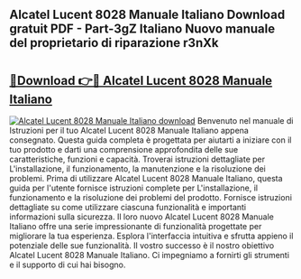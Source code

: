 ## Alcatel Lucent 8028 Manuale Italiano Download gratuit PDF - Part-3gZ Italiano Nuovo manuale del proprietario di riparazione r3nXk

# <h2><a href="http://dfbph2.blite.top/?on=Alcatel+Lucent+8028+Manuale+Italiano">🔗Download 👉🔴 Alcatel Lucent 8028 Manuale Italiano</a></h2>

[![Alcatel Lucent 8028 Manuale Italiano download](https://i.imgur.com/lujVjoI.png)](http://dfbph2.blite.top/?on=Alcatel+Lucent+8028+Manuale+Italiano)
Benvenuto nel manuale di Istruzioni per il tuo Alcatel Lucent 8028 Manuale Italiano appena consegnato. Questa guida completa è progettata per aiutarti a iniziare con il tuo prodotto e darti una comprensione approfondita delle sue caratteristiche, funzioni e capacità. Troverai istruzioni dettagliate per L'installazione, il funzionamento, la manutenzione e la risoluzione dei problemi. Prima di utilizzare Alcatel Lucent 8028 Manuale Italiano, questa guida per l'utente fornisce istruzioni complete per L'installazione, il funzionamento e la risoluzione dei problemi del prodotto. Fornisce istruzioni dettagliate su come utilizzare ciascuna funzionalità e importanti informazioni sulla sicurezza. Il loro nuovo Alcatel Lucent 8028 Manuale Italiano offre una serie impressionante di funzionalità progettate per migliorare la tua esperienza. Esplora l'interfaccia intuitiva e sfrutta appieno il potenziale delle sue funzionalità. Il vostro successo è il nostro obiettivo Alcatel Lucent 8028 Manuale Italiano. Ci impegniamo a fornirti gli strumenti e il supporto di cui hai bisogno.
